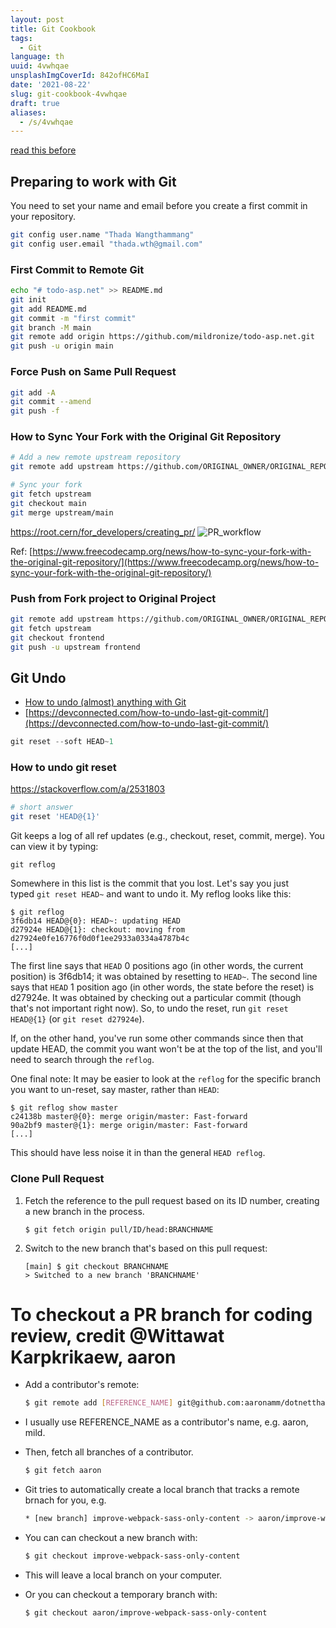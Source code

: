 ```yaml
---
layout: post
title: Git Cookbook
tags:
  - Git
language: th
uuid: 4vwhqae
unsplashImgCoverId: 842ofHC6MaI
date: '2021-08-22'
slug: git-cookbook-4vwhqae
draft: true
aliases:
  - /s/4vwhqae
---
```


[read this before](git-in-action-obu52c9)

## Preparing to work with Git

You need to set your name and email before you create a first commit in your repository.

```bash
git config user.name "Thada Wangthammang"
git config user.email "thada.wth@gmail.com"
```



### First Commit to Remote Git

```bash
echo "# todo-asp.net" >> README.md
git init
git add README.md
git commit -m "first commit"
git branch -M main
git remote add origin https://github.com/mildronize/todo-asp.net.git
git push -u origin main
```

### Force Push on Same Pull Request

```bash
git add -A
git commit --amend
git push -f
```

### How to Sync Your Fork with the Original Git Repository

```bash
# Add a new remote upstream repository
git remote add upstream https://github.com/ORIGINAL_OWNER/ORIGINAL_REPOSITORY.git

# Sync your fork
git fetch upstream
git checkout main
git merge upstream/main
```

https://root.cern/for_developers/creating_pr/
![PR_workflow](https://root.cern/for_developers/creating_pr/PR_workflow.png)

Ref: [https://www.freecodecamp.org/news/how-to-sync-your-fork-with-the-original-git-repository/](https://www.freecodecamp.org/news/how-to-sync-your-fork-with-the-original-git-repository/)

### Push from Fork project to Original Project

```bash
git remote add upstream https://github.com/ORIGINAL_OWNER/ORIGINAL_REPOSITORY.git
git fetch upstream
git checkout frontend
git push -u upstream frontend
```

## Git Undo


- [How to undo (almost) anything with Git](https://github.blog/2015-06-08-how-to-undo-almost-anything-with-git/)
- [https://devconnected.com/how-to-undo-last-git-commit/](https://devconnected.com/how-to-undo-last-git-commit/)

```jsx
git reset --soft HEAD~1
```

### How to undo git reset
https://stackoverflow.com/a/2531803

```bash
# short answer
git reset 'HEAD@{1}'
```

Git keeps a log of all ref updates (e.g., checkout, reset, commit, merge). You can view it by typing:

```
git reflog
```

Somewhere in this list is the commit that you lost. Let's say you just typed `git reset HEAD~` and want to undo it. My reflog looks like this:
```
$ git reflog
3f6db14 HEAD@{0}: HEAD~: updating HEAD
d27924e HEAD@{1}: checkout: moving from d27924e0fe16776f0d0f1ee2933a0334a4787b4c
[...]
```

The first line says that `HEAD` 0 positions ago (in other words, the current position) is 3f6db14; it was obtained by resetting to `HEAD~`. The second line says that `HEAD` 1 position ago (in other words, the state before the reset) is d27924e. It was obtained by checking out a particular commit (though that's not important right now). So, to undo the reset, run `git reset HEAD@{1}` (or `git reset d27924e`).

If, on the other hand, you've run some other commands since then that update HEAD, the commit you want won't be at the top of the list, and you'll need to search through the `reflog`.

One final note: It may be easier to look at the `reflog` for the specific branch you want to un-reset, say master, rather than `HEAD`:

```
$ git reflog show master
c24138b master@{0}: merge origin/master: Fast-forward
90a2bf9 master@{1}: merge origin/master: Fast-forward
[...]
```

This should have less noise it in than the general `HEAD reflog`.

### Clone Pull Request

1. Fetch the reference to the pull request based on its ID number, creating a new branch in the process.

    ```
    $ git fetch origin pull/ID/head:BRANCHNAME
    ```

2. Switch to the new branch that's based on this pull request:

    ```
    [main] $ git checkout BRANCHNAME
    > Switched to a new branch 'BRANCHNAME'
    ```

# To checkout a PR branch for coding review, credit @Wittawat Karpkrikaew, aaron

- Add a contributor's remote:
  ```bash
  $ git remote add [REFERENCE_NAME] git@github.com:aaronamm/dotnetthailand.github.io.git
  ```

- I usually use REFERENCE_NAME as a contributor's name, e.g. aaron, mild.

- Then, fetch all branches of a contributor.
  ```bash
  $ git fetch aaron
  ```
- Git tries to automatically create a local branch that tracks a remote brnach for you, e.g.
  ```bash
  * [new branch] improve-webpack-sass-only-content -> aaron/improve-webpack-sass-only-content
  ```

- You can can checkout a new branch with:

  ```bash
  $ git checkout improve-webpack-sass-only-content
  ```

- This will leave a local branch on your computer.
- Or you can checkout a temporary branch with:

  ```
  $ git checkout aaron/improve-webpack-sass-only-content
  ```
